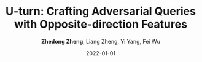 ---
title: "U-turn: Crafting Adversarial Queries with Opposite-direction Features"
collection: publications
permalink: /publication/U-turn-C2022
date: 2022-01-01
doi: 
venue: 'International Journal of Computer Vision (IJCV)'
code: 'https://github.com/layumi/U_turn'
author: '<strong>Zhedong Zheng</strong>,  Liang Zheng,  Yi Yang,  Fei Wu'
citation: ' Zhedong Zheng,  Liang Zheng,  Yi Yang,  Fei Wu, &quot;U-turn: Crafting Adversarial Queries with Opposite-direction Features.&quot; International Journal of Computer Vision (IJCV), 2022.'
pub_year: '2022'
bib: >
    @article{zheng2022query,  
    author = "Zheng, Zhedong and Zheng, Liang and Yang, Yi and Wu, Fei",  
    title = "U-turn: Crafting Adversarial Queries with Opposite-direction Features",  
    journal = "International Journal of Computer Vision (IJCV)",  
    code = "https://github.com/layumi/U\_turn",  
    year = "2022"
    }

---